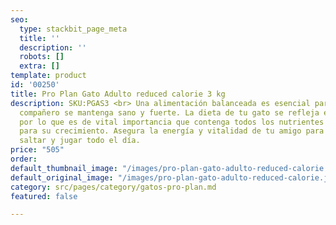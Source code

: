 ```yaml
---
seo:
  type: stackbit_page_meta
  title: ''
  description: ''
  robots: []
  extra: []
template: product
id: '00250'
title: Pro Plan Gato Adulto reduced calorie 3 kg
description: SKU:PGAS3 <br> Una alimentación balanceada es esencial para que tu fiel
  compañero se mantenga sano y fuerte. La dieta de tu gato se refleja en su pelaje,
  por lo que es de vital importancia que contenga todos los nutrientes necesarios
  para su crecimiento. Asegura la energía y vitalidad de tu amigo para que pueda correr,
  saltar y jugar todo el día.
price: "505"
order: 
default_thumbnail_image: "/images/pro-plan-gato-adulto-reduced-calorie.jpg"
default_original_image: "/images/pro-plan-gato-adulto-reduced-calorie.jpg"
category: src/pages/category/gatos-pro-plan.md
featured: false

---
```

